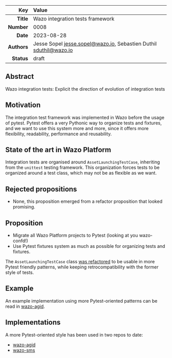 | Key | Value |
| ---: | :--- |
| **Title** | Wazo integration tests framework |
| **Number** | 0008 |
| **Date** | 2023-08-28 |
| **Authors** | Jesse Sopel <jesse.sopel@wazo.io>, Sebastien Duthil <sduthil@wazo.io> |
| **Status** | draft |

## Abstract

Wazo integration tests: Explicit the direction of evolution of integration tests

## Motivation

The integration test framework was implemented in Wazo before the usage of
pytest. Pytest offers a very Pythonic way to organize tests and fixtures, and we
want to use this system more and more, since it offers more flexibility,
readability, performance and reusability.

## State of the art in Wazo Platform

Integration tests are organised around `AssetLaunchingTestCase`, inheriting from
the `unittest` testing framework. This organization forces tests to be organized
around a test class, which may not be as flexible as we want.

## Rejected propositions

* None, this proposition emerged from a refactor proposition that looked promising.

## Proposition

* Migrate all Wazo Platform projects to Pytest (looking at you wazo-confd!)
* Use Pytest fixtures system as much as possible for organizing tests and fixtures.

The `AssetLaunchingTestCase` class [was
refactored](https://github.com/wazo-platform/wazo-test-helpers/pull/89) to be
usable in more Pytest friendly patterns, while keeping retrocompatibility with
the former style of tests.

## Example

An example implementation using more Pytest-oriented patterns can be read in
[wazo-agid](https://github.com/wazo-platform/wazo-agid/pull/127/files).

## Implementations

A more Pytest-oriented style has been used in two repos to date:

* [wazo-agid](https://github.com/wazo-platform/wazo-agid/pull/127/files)
* [wazo-sms](https://github.com/wazo-communication/wazo-sms/pull/9)
